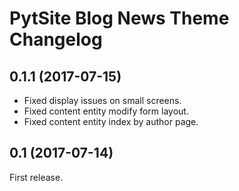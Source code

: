 # PytSite Blog News Theme Changelog

## 0.1.1 (2017-07-15)
- Fixed display issues on small screens.
- Fixed content entity modify form layout.
- Fixed content entity index by author page.


## 0.1 (2017-07-14)
First release.
